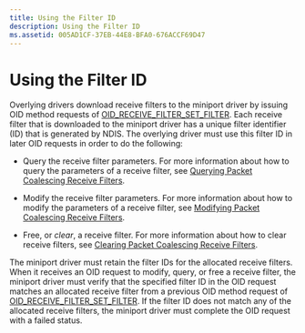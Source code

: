 ```yaml
---
title: Using the Filter ID
description: Using the Filter ID
ms.assetid: 005AD1CF-37EB-44E8-BFA0-676ACCF69D47
---
```


# Using the Filter ID


Overlying drivers download receive filters to the miniport driver by issuing OID method requests of [OID\_RECEIVE\_FILTER\_SET\_FILTER](https://msdn.microsoft.com/library/windows/hardware/ff569795). Each receive filter that is downloaded to the miniport driver has a unique filter identifier (ID) that is generated by NDIS. The overlying driver must use this filter ID in later OID requests in order to do the following:

-   Query the receive filter parameters. For more information about how to query the parameters of a receive filter, see [Querying Packet Coalescing Receive Filters](querying-packet-coalescing-receive-filters.md).

-   Modify the receive filter parameters. For more information about how to modify the parameters of a receive filter, see [Modifying Packet Coalescing Receive Filters](modifying-packet-coalescing-receive-filters.md).

-   Free, or *clear*, a receive filter. For more information about how to clear receive filters, see [Clearing Packet Coalescing Receive Filters](clearing-packet-coalescing-receive-filters.md).

The miniport driver must retain the filter IDs for the allocated receive filters. When it receives an OID request to modify, query, or free a receive filter, the miniport driver must verify that the specified filter ID in the OID request matches an allocated receive filter from a previous OID method request of [OID\_RECEIVE\_FILTER\_SET\_FILTER](https://msdn.microsoft.com/library/windows/hardware/ff569795). If the filter ID does not match any of the allocated receive filters, the miniport driver must complete the OID request with a failed status.

 

 





